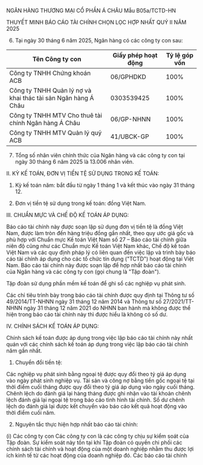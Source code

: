 


NGÂN HÀNG THƯƠNG MẠI CỔ PHẦN Á CHÂU
Mẫu B05a/TCTD-HN

THUYẾT MINH BÁO CÁO TÀI CHÍNH CHỌN LỌC HỢP NHẤT
QUÝ II NĂM 2025

6. Tại ngày 30 tháng 6 năm 2025, Ngân hàng có các công ty con sau:

| Tên Công ty con                                               | Giấy phép hoạt động | Tỷ lệ góp vốn |
| ------------------------------------------------------------- | ------------------- | ------------- |
| Công ty TNHH Chứng khoán ACB                                  | 06/GPHDKD           | 100%          |
| Công ty TNHH Quản lý nợ và khai thác tài sản Ngân hàng Á Châu | 0303539425          | 100%          |
| Công ty TNHH MTV Cho thuê tài chính Ngân hàng Á Châu          | 06/GP-NHNN          | 100%          |
| Công ty TNHH MTV Quản lý quỹ ACB                              | 41/UBCK-GP          | 100%          |


7. Tổng số nhân viên chính thức của Ngân hàng và các công ty con tại ngày 30 tháng 6 năm 2025 là 13.006 nhân viên.

II. KỲ KẾ TOÁN, ĐƠN VỊ TIỀN TỆ SỬ DỤNG TRONG KẾ TOÁN:

1. Kỳ kế toán năm: bắt đầu từ ngày 1 tháng 1 và kết thúc vào ngày 31 tháng 12.

2. Đơn vị tiền tệ sử dụng trong kế toán: đồng Việt Nam.

III. CHUẨN MỰC VÀ CHẾ ĐỘ KẾ TOÁN ÁP DỤNG:

Báo cáo tài chính này được soạn lập sử dụng đơn vị tiền tệ là đồng Việt Nam, được làm tròn đến hàng triệu đồng gần nhất, theo quy ước giá gốc và phù hợp với Chuẩn mực Kế toán Việt Nam số 27 – Báo cáo tài chính giữa niên độ cũng như các Chuẩn mực Kế toán Việt Nam khác, Chế độ kế toán Việt Nam và các quy định pháp lý có liên quan đến việc lập và trình bày báo cáo tài chính áp dụng cho các tổ chức tín dụng ("TCTD") hoạt động tại Việt Nam. Báo cáo tài chính này được soạn lập để hợp nhất báo cáo tài chính của Ngân hàng và các công ty con (gọi chung là "Tập đoàn").

Tập đoàn sử dụng phần mềm kế toán để ghi sổ các nghiệp vụ phát sinh.

Các chỉ tiêu trình bày trong báo cáo tài chính được quy định tại Thông tư số 49/2014/TT-NHNN ngày 31 tháng 12 năm 2014 và Thông tư số 27/2021/TT-NHNN ngày 31 tháng 12 năm 2021 do NHNN ban hành mà không được thể hiện trong báo cáo tài chính này thì được hiểu là không có số dư.

IV. CHÍNH SÁCH KẾ TOÁN ÁP DỤNG:

Chính sách kế toán được áp dụng trong việc lập báo cáo tài chính này nhất quán với các chính sách kế toán áp dụng trong việc lập báo cáo tài chính năm gần nhất.

1. Chuyển đổi tiền tệ:

Các nghiệp vụ phát sinh bằng ngoại tệ được quy đổi theo tỷ giá áp dụng vào ngày phát sinh nghiệp vụ. Tài sản và công nợ bằng tiền gốc ngoại tệ tại thời điểm cuối tháng được quy đổi theo tỷ giá áp dụng vào ngày cuối tháng. Chênh lệch do đánh giá lại hàng tháng được ghi nhận vào tài khoản chênh lệch đánh giá lại ngoại tệ trong báo cáo tình hình tài chính. Số dư chênh lệch do đánh giá lại được kết chuyển vào báo cáo kết quả hoạt động vào thời điểm cuối năm.

2. Nguyên tắc thực hiện hợp nhất báo cáo tài chính:

(i) Các công ty con
Các công ty con là các công ty chịu sự kiểm soát của Tập đoàn. Sự kiểm soát này tồn tại khi Tập đoàn có quyền chi phối các chính sách tài chính và hoạt động của một doanh nghiệp nhằm thu được lợi ích kinh tế từ các hoạt động của doanh nghiệp đó. Các báo cáo tài chính
